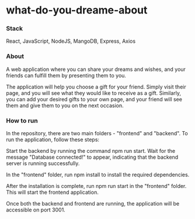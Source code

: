 # what-do-you-dreame-about

### Stack
React, JavaScript, NodeJS, MangoDB, Express, Axios

### About
A web application where you can share your dreams and wishes, and your friends can fulfill them by presenting them to you.

The application will help you choose a gift for your friend. Simply visit their page, and you will see what they would like to receive as a gift. Similarly, you can add your desired gifts to your own page, and your friend will see them and give them to you on the next occasion.

### How to run
In the repository, there are two main folders - "frontend" and "backend". To run the application, follow these steps:

Start the backend by running the command npm run start. Wait for the message "Database connected!" to appear, indicating that the backend server is running successfully.

In the "frontend" folder, run npm install to install the required dependencies.

After the installation is complete, run npm run start in the "frontend" folder. This will start the frontend application.

Once both the backend and frontend are running, the application will be accessible on port 3001.
